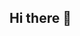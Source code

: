 ## Hi there 👋

<!--
**g-seaton/g-seaton** is a ✨ _special_ ✨ repository because its `README.md` (this file) appears on your GitHub profile.

Here are some ideas to get you started:

- I’m currently a sophomore studying Data Science and Supply Chain Operations at Washington University in St. Louis!
- I love skateboarding, nature, anime, and traveling!
- Always hoping to learn and expand my technical expertise.
- Fun fact: I was a Junior Olympic hurdler and long jumper.
-->

